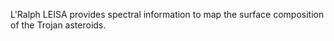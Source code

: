 L'Ralph LEISA provides spectral information to map the surface composition of the Trojan asteroids.
        